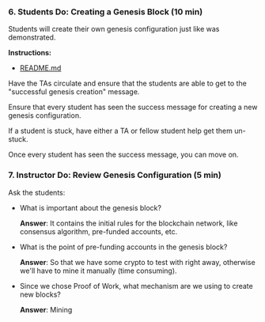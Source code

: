 ### 6. Students Do: Creating a Genesis Block (10 min)

Students will create their own genesis configuration just like was demonstrated.

**Instructions:**

* [README.md](Activities/06-Stu_Genesis_Creation/README.md)

Have the TAs circulate and ensure that the students are able to get to the "successful genesis creation" message.

Ensure that every student has seen the success message for creating a new genesis configuration.

If a student is stuck, have either a TA or fellow student help get them un-stuck.

Once every student has seen the success message, you can move on.

### 7. Instructor Do: Review Genesis Configuration (5 min)

Ask the students:

* What is important about the genesis block?

  **Answer**: It contains the initial rules for the blockchain network, like consensus algorithm, pre-funded accounts, etc.

* What is the point of pre-funding accounts in the genesis block?

  **Answer**: So that we have some crypto to test with right away, otherwise we'll have to mine it manually (time consuming).

* Since we chose Proof of Work, what mechanism are we using to create new blocks?

  **Answer**: Mining
